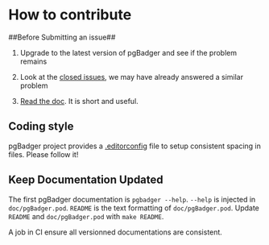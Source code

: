 # How to contribute #

##Before Submitting an issue##

1. Upgrade to the latest version of pgBadger and see if the problem remains

2. Look at the [closed issues](https://github.com/dalibo/pgbadger/issues?state=closed), we may have already answered a similar problem

3. [Read the doc](http://dalibo.github.com/pgbadger/). It is short and useful.


## Coding style

pgBadger project provides a [.editorconfig](http://editorconfig.org/) file to
setup consistent spacing in files. Please follow it!


## Keep Documentation Updated

The first pgBadger documentation is `pgbadger --help`. `--help` is
injected in `doc/pgBadger.pod`. `README` is the text formatting of
`doc/pgBadger.pod`. Update `README` and `doc/pgBadger.pod` with `make
README`.

A job in CI ensure all versionned documentations are consistent.
